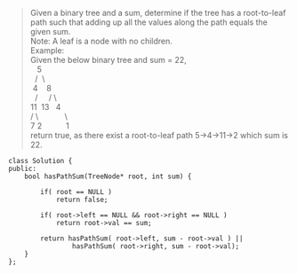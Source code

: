>Given a binary tree and a sum, determine if the tree has a root-to-leaf path such that adding up all the values along the path equals the given sum.     
Note: A leaf is a node with no children.    
Example:    
Given the below binary tree and sum = 22,    
     &nbsp; &nbsp;5    
    &nbsp; /&nbsp; \    
    &nbsp;4 &nbsp;&nbsp;  8   
  &nbsp; / &nbsp; &nbsp; / \   
  11  &nbsp;13 &nbsp; 4     
 /  \     &nbsp;&nbsp;&nbsp;&nbsp;&nbsp;&nbsp;&nbsp;&nbsp;&nbsp;&nbsp; \   
7    2   &nbsp;&nbsp;&nbsp;&nbsp;&nbsp;&nbsp;&nbsp;&nbsp;&nbsp;   1   
return true, as there exist a root-to-leaf path 5->4->11->2 which sum is 22.

```
class Solution {
public:
    bool hasPathSum(TreeNode* root, int sum) {

        if( root == NULL )
            return false;

        if( root->left == NULL && root->right == NULL )
            return root->val == sum;

        return hasPathSum( root->left, sum - root->val ) ||
                hasPathSum( root->right, sum - root->val);
    }
};
```
